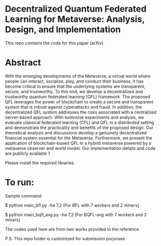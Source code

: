 # Decentralized Quantum Federated Learning for Metaverse: Analysis, Design, and Implementation 
This repo contains the code for this paper (arXiv). 

# Abstract
With the emerging developments of the Metaverse, a virtual world where people
can interact, socialize, play, and conduct their business, it has become
critical to ensure that the underlying systems are transparent, secure, and
trustworthy. To this end, we develop a decentralized and trustworthy quantum
federated learning (QFL) framework. The proposed QFL leverages the power of
blockchain to create a secure and transparent system that is robust against
cyberattacks and fraud. In addition, the decentralized QFL system addresses the
risks associated with a centralized server-based approach. With extensive
experiments and analysis, we evaluate classical federated learning (CFL) and
QFL in a distributed setting and demonstrate the practicality and benefits of
the proposed design. Our theoretical analysis and discussions develop a
genuinely decentralized financial system essential for the Metaverse.
Furthermore, we present the application of blockchain-based QFL in a hybrid
metaverse powered by a metaverse observer and world model. Our implementation
details and code are publicly available 1

Please install the required libraries. 
# To run: 
  Sample command:
  
  $ python main_bfl.py -ha 7,2 [For BFL with 7 workers and 2 miners]
  
  $ python main_bqfl_avg.py -ha 7,2 [For BQFL-avg with 7 workers and 2 miners]
  
The codes used here are from two works provided in the reference.

 P.S. This repo folder is customized for submission purposes.
